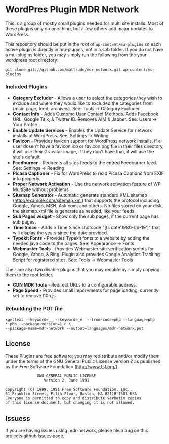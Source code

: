 # WordPres Plugin MDR Network

This is a group of mostly small plugins needed for multi site installs.  Most of these plugins only do one thing, but a few others add major updates to WordPress.

This repository should be put in the root of `wp-content/mu-plugins` so each active plugin is directly in mu-plugins, not in a sub folder.  If you do not have a mu-plugins folder, you may simply run the following from the your wordpress root directory:

    git clone git://github.com/mattrude/mdr-network.git wp-content/mu-plugins

### Included Plugins

* **Category Excluder** - Allows a user to select the categories they wish to exclude and where they would like to excluded the categories from (main page, feed, archives). See: Tools -> Category Excluder
* **Contact Info** - Adds Custome User Contact Methods. Adds Facebook URL, Google Talk, & Twitter ID. Removes AIM & Jabber. See: Users -> Your Profile
* **Enable Update Services** - Enables the Update Service for network installs of WordPress. See: Settings -> Writing
* **Favicon** - Provides favicon support for WordPress network installs. If a user dosen't have a favicon.ico or favicon.png file in their files directory, it will use their Gravatar image, if they don't have that, it will use the site's default.
* **Feedburner** - Redirects all sites feeds to the entred Feedburner feed. See: Settings -> Reading
* **Picasa Captioner** - Fix for WordPress to read Picasa Captions from EXIF info properly.
* **Proper Network Activation** - Use the network activation feature of WP MultiSite without problems.
* **Sitemap Generator** - Automatic generate standard XML sitemap (http://example.com/sitemap.xml) that supports the protocol including Google, Yahoo, MSN, Ask.com, and others. No files stored on your disk, the sitemap.xml file is generate as needed, like your feeds.
* **Sub Pages widget** - Show only the sub pages, if the current page has sub pages.
* **Time Since** - Adds a Time Since shotcode "[ts date'1980-06-19']" that will display the years since the date provided.
* **Typekit Fonts** - Provides Typekit fonts to a website by adding the needed java code to the pages. See: Appearance -> Fonts
* **Webmaster Tools** - Provides Webmaster site verification scripts for Google, Yahoo, & Bing. Plugin also provides Google Analytics Tracking Script for registered sites. See: Tools -> Webmaster Tools

Their are also two disable plugins that you may renable by simply copying them to the root folder.

* **CDN MDR Tools** - Redirect URLs to a configurable address.
* **Page Speed** - Provides small imporvments for page loading, currently set to remove l10n.js.

### Rebuilding the POT file

    xgettext --keyword=__ --keyword=_e  --from-code=php --language=php *.php --package-version=1.o \
    --package-name=mdr-network --output=languages/mdr-network.pot

## License
These Plugins are free software; you may redistribute and/or modify them under the terms of the GNU General Public License version 2 as published by the Free Software Foundation (http://www.fsf.org/).

                  GNU GENERAL PUBLIC LICENSE
                     Version 2, June 1991
    
    Copyright (C) 1989, 1991 Free Software Foundation, Inc.,
    51 Franklin Street, Fifth Floor, Boston, MA 02110-1301 USA
    Everyone is permitted to copy and distribute verbatim copies
    of this license document, but changing it is not allowed.

## Issuess
If you are having issues using mdr-network, please file a bug on this projects github [Issues](https://github.com/mattrude/mdr-network/issues) page.
